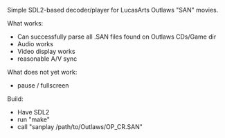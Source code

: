 Simple SDL2-based decoder/player for LucasArts Outlaws "SAN" movies.

What works:
- Can successfully parse all .SAN files found on Outlaws CDs/Game dir
- Audio works
- Video display works
- reasonable A/V sync

What does not yet work:
- pause / fullscreen

Build:
- Have SDL2
- run "make"
- call "sanplay /path/to/Outlaws/OP_CR.SAN"
